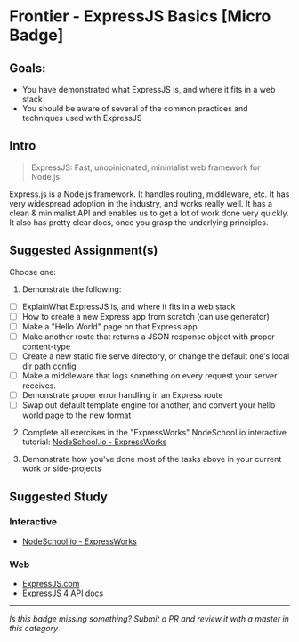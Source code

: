 Frontier - ExpressJS Basics [Micro Badge]
==============================================


Goals:
------

- You have demonstrated what ExpressJS is, and where it fits in a web stack
- You should be aware of several of the common practices and techniques used with ExpressJS

Intro
-----

> ExpressJS: Fast, unopinionated, minimalist web framework for Node.js

Express.js is a Node.js framework. It handles routing, middleware, etc. It has very widespread adoption in the industry, and works really well. It has a clean & minimalist API and enables us to get a lot of work done very quickly. It also has pretty clear docs, once you grasp the underlying principles.



Suggested Assignment(s)
-----------------------

Choose one:

1) Demonstrate the following:
- [ ] ExplainWhat ExpressJS is, and where it fits in a web stack
- [ ] How to create a new Express app from scratch (can use generator)
- [ ] Make a "Hello World" page on that Express app
- [ ] Make another route that returns a JSON response object with proper content-type
- [ ] Create a new static file serve directory, or change the default one's local dir path config
- [ ] Make a middleware that logs something on every request your server receives.
- [ ] Demonstrate proper error handling in an Express route
- [ ] Swap out default template engine for another, and convert your hello world page to the new format

2) Complete all exercises in the "ExpressWorks" NodeSchool.io interactive tutorial: [NodeSchool.io - ExpressWorks](https://github.com/azat-co/expressworks)

3) Demonstrate how you've done most of the tasks above in your current work or side-projects


Suggested Study
---------------

### Interactive

- [NodeSchool.io - ExpressWorks](https://github.com/azat-co/expressworks)


### Web

- [ExpressJS.com](http://expressjs.com/)
- [ExpressJS 4 API docs](http://expressjs.com/en/4x/api.html)



-----

*Is this badge missing something? Submit a PR and review it with a master in this category*
